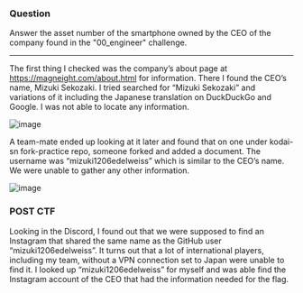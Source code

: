 ### Question
Answer the asset number of the smartphone owned by the CEO of the company found in the "00_engineer" challenge.

--------------------------------------------

The first thing I checked was the company’s about page at https://magneight.com/about.html for information. There I found the CEO’s name, Mizuki Sekozaki. I tried searched for “Mizuki Sekozaki” and variations of it including the Japanese translation on DuckDuckGo and Google. I was not able to locate any information.

![image](https://github.com/user-attachments/assets/597d9537-df3a-4070-a6ae-ba297067b633)

A team-mate ended up looking at it later and found that on one under kodai-sn fork-practice repo, someone forked and added a document. The username was “mizuki1206edelweiss” which is similar to the CEO’s name. We were unable to gather any other information.

![image](https://github.com/user-attachments/assets/4ab82d4c-eae9-4d13-a71d-10581175c0c8)

### POST CTF
Looking in the Discord, I found out that we were supposed to find an Instagram that shared the same name as the GitHub user “mizuki1206edelweiss”. It turns out that a lot of international players, including my team, without a VPN connection set to Japan were unable to find it. I looked up “mizuki1206edelweiss” for myself and was able find the Instagram account of the CEO that had the information needed for the flag.
